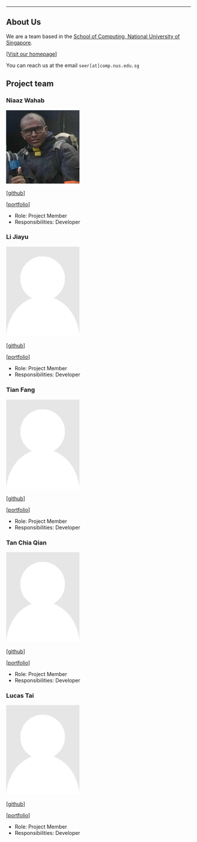 
---
About Us
---

We are a team based in the [School of Computing, National University of Singapore](http://www.comp.nus.edu.sg).

[[Visit our homepage](https://ay2021s1-cs2103t-w10-3.github.io/tp/)]

You can reach us at the email `seer[at]comp.nus.edu.sg`

## Project team

### Niaaz Wahab

<img src="images/geniaaz.png" width="200px">

[[github](https://github.com/geniaaz)]

[[portfolio](team/geniaaz.md)]

* Role: Project Member
* Responsibilities: Developer

### Li Jiayu

<img src="images/lll-jy.png" width="200px">

[[github](http://github.com/lll-jy)]

[[portfolio](team/lll-jy.md)]

* Role: Project Member
* Responsibilities: Developer

### Tian Fang

<img src="images/T-Fang.png" width="200px">

[[github](http://github.com/T-Fang)] 

[[portfolio](team/T-Fang.md)]

* Role: Project Member
* Responsibilities: Developer

### Tan Chia Qian

<img src="images/TCQian.png" width="200px">

[[github](http://github.com/TCQian)]

[[portfolio](team/TCQian.md)]

* Role: Project Member
* Responsibilities: Developer

### Lucas Tai

<img src="images/lucastai98.png" width="200px">

[[github](http://github.com/lucastai98)]

[[portfolio](team/lucastai98.md)]

* Role: Project Member
* Responsibilities: Developer
